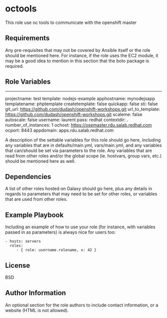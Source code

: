 octools
=========

This role use oc tools to communicate with the openshift master

Requirements
------------

Any pre-requisites that may not be covered by Ansible itself or the role should be mentioned here. For instance, if the role uses the EC2 module, it may be a good idea to mention in this section that the boto package is required.

Role Variables
--------------

---
projectname: test
template: nodejs-example
apphostname: mynodejsapp
templatename: phptemplate
createtemplate: false
quickapp: false
sti: false
git_url: https://github.com/dudash/openshift-workshops.git
url_to_template: https://github.com/dudash/openshift-workshops.git
scaleme: false
autoscale: false
username: laurent
pass: redhat
contextdir: .
number_of_instances: 1
ochost: https://osemaster.rdu.salab.redhat.com
ocport: 8443
appdomain: apps.rdu.salab.redhat.com

A description of the settable variables for this role should go here, including any variables that are in defaults/main.yml, vars/main.yml, and any variables that can/should be set via parameters to the role. Any variables that are read from other roles and/or the global scope (ie. hostvars, group vars, etc.) should be mentioned here as well.

Dependencies
------------

A list of other roles hosted on Galaxy should go here, plus any details in regards to parameters that may need to be set for other roles, or variables that are used from other roles.

Example Playbook
----------------

Including an example of how to use your role (for instance, with variables passed in as parameters) is always nice for users too:

    - hosts: servers
      roles:
         - { role: username.rolename, x: 42 }

License
-------

BSD

Author Information
------------------

An optional section for the role authors to include contact information, or a website (HTML is not allowed).
